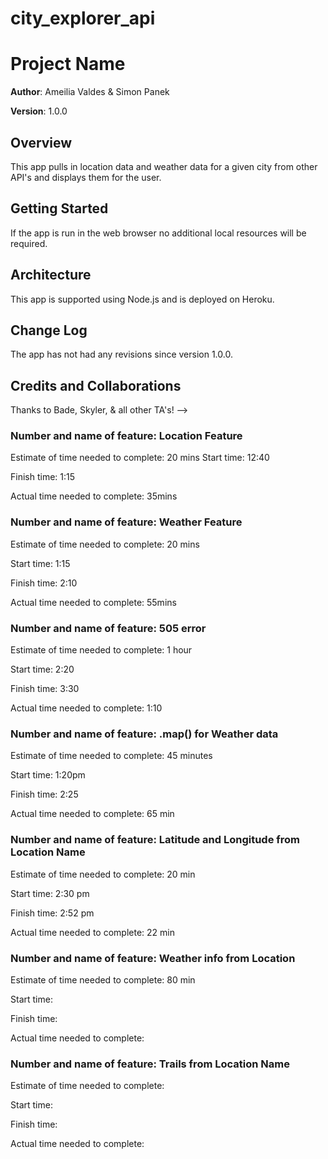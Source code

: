 # city_explorer_api

# Project Name

**Author**: Ameilia Valdes & Simon Panek

**Version**: 1.0.0 

## Overview
This app pulls in location data and weather data for a given city from other API's and displays them for the user.

## Getting Started
If the app is run in the web browser no additional local resources will be required.

## Architecture
This app is supported using Node.js and is deployed on Heroku.

## Change Log
The app has not had any revisions since version 1.0.0.

## Credits and Collaborations
Thanks to Bade, Skyler, & all other TA's!
-->

### Number and name of feature: Location Feature

Estimate of time needed to complete: 20 mins
Start time: 12:40

Finish time: 1:15

Actual time needed to complete: 35mins


### Number and name of feature: Weather Feature

Estimate of time needed to complete: 20 mins

Start time: 1:15

Finish time: 2:10

Actual time needed to complete: 55mins

### Number and name of feature: 505 error

Estimate of time needed to complete: 1 hour

Start time: 2:20

Finish time: 3:30

Actual time needed to complete: 1:10

### Number and name of feature: .map() for Weather data

Estimate of time needed to complete: 45 minutes

Start time: 1:20pm

Finish time: 2:25

Actual time needed to complete: 65 min

### Number and name of feature: Latitude and Longitude from Location Name

Estimate of time needed to complete: 20 min

Start time: 2:30 pm

Finish time: 2:52 pm

Actual time needed to complete: 22 min

### Number and name of feature: Weather info from Location

Estimate of time needed to complete: 80 min

Start time: 

Finish time: 

Actual time needed to complete: 

### Number and name of feature: Trails from Location Name

Estimate of time needed to complete: 

Start time: 

Finish time: 

Actual time needed to complete: 



